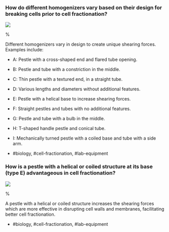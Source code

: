 ### How do different homogenizers vary based on their design for breaking cells prior to cell fractionation?

![](https://cdn.mathpix.com/cropped/2024_07_05_d065de578bbffae82f80g-1.jpg?height=968&width=867&top_left_y=208&top_left_x=329)

%

Different homogenizers vary in design to create unique shearing forces. Examples include:
- A: Pestle with a cross-shaped end and flared tube opening.
- B: Pestle and tube with a constriction in the middle.
- C: Thin pestle with a textured end, in a straight tube.
- D: Various lengths and diameters without additional features.
- E: Pestle with a helical base to increase shearing forces.
- F: Straight pestles and tubes with no additional features.
- G: Pestle and tube with a bulb in the middle.
- H: T-shaped handle pestle and conical tube.
- I: Mechanically turned pestle with a coiled base and tube with a side arm.

- #biology, #cell-fractionation, #lab-equipment


### How is a pestle with a helical or coiled structure at its base (type E) advantageous in cell fractionation?

![](https://cdn.mathpix.com/cropped/2024_07_05_d065de578bbffae82f80g-1.jpg?height=968&width=867&top_left_y=208&top_left_x=329)

%

A pestle with a helical or coiled structure increases the shearing forces which are more effective in disrupting cell walls and membranes, facilitating better cell fractionation.

- #biology, #cell-fractionation, #lab-equipment